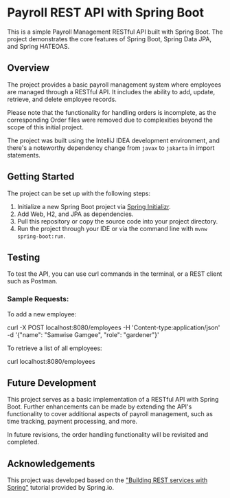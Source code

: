 # Payroll REST API with Spring Boot

This is a simple Payroll Management RESTful API built with Spring Boot. The project demonstrates the core features of Spring Boot, Spring Data JPA, and Spring HATEOAS. 

## Overview

The project provides a basic payroll management system where employees are managed through a RESTful API. It includes the ability to add, update, retrieve, and delete employee records. 

Please note that the functionality for handling orders is incomplete, as the corresponding Order files were removed due to complexities beyond the scope of this initial project.

The project was built using the IntelliJ IDEA development environment, and there's a noteworthy dependency change from `javax` to `jakarta` in import statements.

## Getting Started

The project can be set up with the following steps:

1. Initialize a new Spring Boot project via [Spring Initializr](https://start.spring.io/). 
2. Add Web, H2, and JPA as dependencies.
3. Pull this repository or copy the source code into your project directory.
4. Run the project through your IDE or via the command line with `mvnw spring-boot:run`.

## Testing

To test the API, you can use curl commands in the terminal, or a REST client such as Postman. 

### Sample Requests:

To add a new employee:

curl -X POST localhost:8080/employees -H 'Content-type:application/json' -d '{"name": "Samwise Gamgee", "role": "gardener"}'

To retrieve a list of all employees:

curl localhost:8080/employees


## Future Development

This project serves as a basic implementation of a RESTful API with Spring Boot. Further enhancements can be made by extending the API's functionality to cover additional aspects of payroll management, such as time tracking, payment processing, and more.

In future revisions, the order handling functionality will be revisited and completed.

## Acknowledgements

This project was developed based on the ["Building REST services with Spring"](https://spring.io/guides/tutorials/rest/) tutorial provided by Spring.io.


